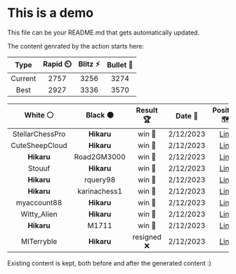 # This is a demo

This file can be your README.md that gets automatically updated.

The content genrated by the action starts here:

<!--START_SECTION:chessStats-->
<!-- Automatically generated with https://github.com/Balastrong/chess-stats-action -->

| Type | Rapid ⏲️ | Blitz ⚡ | Bullet 🔫 |
|:---:|:---:|:---:|:---:|
| Current | 2757 | 3256 | 3274 |
| Best | 2927 | 3336 | 3570 |

| White ⚪ | Black ⚫ | Result 🏆 | Date 📅 | Position 🗺️ | Type 🕕 |
|:---:|:---:|:---:|:---:|:---:|:---:|
| StellarChessPro | **Hikaru** | win 🥇 | 2/12/2023 | <a href="http://www.ee.unb.ca/cgi-bin/tervo/fen.pl?select=4r3/pbp2pkp/1p4p1/4p3/4P3/1P1PNPqP/P3n1P1/R1Q2RK1 w - -">Link</a> | Bullet |
| CuteSheepCloud | **Hikaru** | win 🥇 | 2/12/2023 | <a href="http://www.ee.unb.ca/cgi-bin/tervo/fen.pl?select=4r1r1/2pb3k/pp1b3p/2pP1p2/4pq2/7P/PP1NQPB1/4RR1K w - -">Link</a> | Bullet |
| **Hikaru** | Road2GM3000 | win 🥇 | 2/12/2023 | <a href="http://www.ee.unb.ca/cgi-bin/tervo/fen.pl?select=4r1k1/pp3p2/4pPP1/2pr2q1/8/1PPP2R1/2P3QP/5RK1 b - -">Link</a> | Bullet |
| Stouuf | **Hikaru** | win 🥇 | 2/12/2023 | <a href="http://www.ee.unb.ca/cgi-bin/tervo/fen.pl?select=8/b4pk1/8/8/1q6/K7/1r6/8 w - -">Link</a> | Bullet |
| **Hikaru** | rquery98 | win 🥇 | 2/12/2023 | <a href="http://www.ee.unb.ca/cgi-bin/tervo/fen.pl?select=r5k1/ppp2p2/2P2n1Q/5B1p/3q1R1P/6p1/PPP3P1/4R2K b - -">Link</a> | Bullet |
| **Hikaru** | karinachess1 | win 🥇 | 2/12/2023 | <a href="http://www.ee.unb.ca/cgi-bin/tervo/fen.pl?select=8/7p/p1p3kp/8/Pr1nP3/2PP4/5RPP/5RK1 b - -">Link</a> | Bullet |
| myaccount88 | **Hikaru** | win 🥇 | 2/12/2023 | <a href="http://www.ee.unb.ca/cgi-bin/tervo/fen.pl?select=4r1k1/1p2P3/p5p1/4RqN1/5n2/2P2N2/P5rP/6K1 w - -">Link</a> | Bullet |
| Witty_Alien | **Hikaru** | win 🥇 | 2/12/2023 | <a href="http://www.ee.unb.ca/cgi-bin/tervo/fen.pl?select=6k1/p4p1p/1p3PpP/2p5/3p4/1P1P4/P7/R2K2q1 w - -">Link</a> | Bullet |
| **Hikaru** | M1711 | win 🥇 | 2/12/2023 | <a href="http://www.ee.unb.ca/cgi-bin/tervo/fen.pl?select=7r/pp1k2p1/2pb4/5nn1/2PP4/2BN2P1/PP3PKP/R4R2 b - -">Link</a> | Bullet |
| MITerryble | **Hikaru** | resigned ❌ | 2/12/2023 | <a href="http://www.ee.unb.ca/cgi-bin/tervo/fen.pl?select=7k/1R6/8/3R3P/p3P1K1/r7/8/8 b - -">Link</a> | Bullet |

<!--END_SECTION:chessStats-->

Existing content is kept, both before and after the generated content :)
